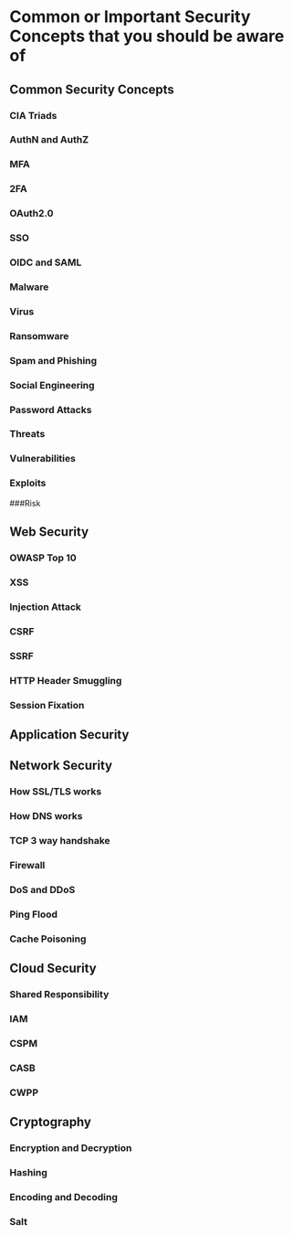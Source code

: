 # Common or Important Security Concepts that you should be aware of

## Common Security Concepts
### CIA Triads
### AuthN and AuthZ
### MFA
### 2FA
### OAuth2.0
### SSO
### OIDC and SAML
### Malware
### Virus
### Ransomware
### Spam and Phishing
### Social Engineering
### Password Attacks
### Threats
### Vulnerabilities
### Exploits
###Risk

## Web Security
### OWASP Top 10
### XSS
### Injection Attack
### CSRF
### SSRF
### HTTP Header Smuggling
### Session Fixation

## Application Security

## Network Security
### How SSL/TLS works
### How DNS works
### TCP 3 way handshake
### Firewall
### DoS and DDoS
### Ping Flood
### Cache Poisoning

## Cloud Security
### Shared Responsibility
### IAM
### CSPM
### CASB
### CWPP

## Cryptography
### Encryption and Decryption
### Hashing
### Encoding and Decoding
### Salt








